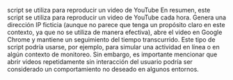 script se utiliza para reproducir un video de YouTube
En resumen, este script se utiliza para reproducir un video de YouTube cada hora. Genera una dirección IP ficticia (aunque no parece que tenga un propósito claro en este contexto, ya que no se utiliza de manera efectiva), abre el video en Google Chrome y mantiene un seguimiento del tiempo transcurrido. Este tipo de script podría usarse, por ejemplo, para simular una actividad en línea o en algún contexto de monitoreo. Sin embargo, es importante mencionar que abrir videos repetidamente sin interacción del usuario podría ser considerado un comportamiento no deseado en algunos entornos.
